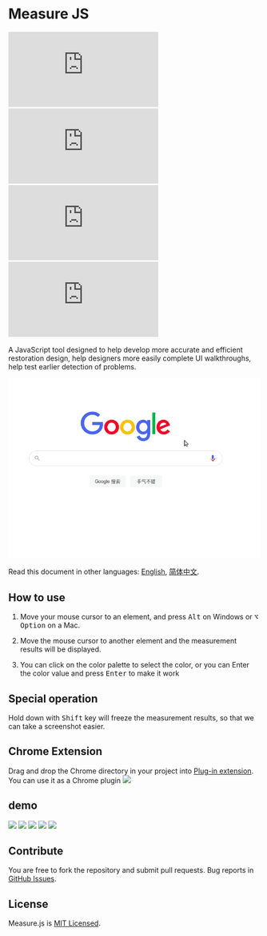 # Measure JS

![GitHub Stars](https://img.shields.io/github/stars/weijian-zhu/measure.js)
![Github Forks](https://img.shields.io/github/forks/weijian-zhu/measure.js)
![GitHub Open Issues](https://img.shields.io/github/issues/weijian-zhu/measure.js)
![License](https://img.shields.io/github/license/weijian-zhu/measure.js)

A JavaScript tool designed to help develop more accurate and efficient restoration design, help designers more easily complete UI walkthroughs, help test earlier detection of problems.

![](./assets/demo2.gif)

Read this document in other languages: [English](README.md), [简体中文](README.zh.md).

## How to use

1. Move your mouse cursor to an element, and press <kbd>Alt</kbd> on Windows or <kbd>⌥ Option</kbd> on a Mac.

2. Move the mouse cursor to another element and the measurement results will be displayed.

3. You can click on the color palette to select the color, or you can Enter the color value and press <kbd>Enter</kbd> to make it work

## Special operation

Hold down with <kbd>Shift</kbd> key will freeze the measurement results, so that we can take a screenshot easier.

## Chrome Extension

Drag and drop the Chrome directory in your project into [Plug-in extension](chrome://extensions/). You can use it as a Chrome plugin
![](./assets/install.png)

## demo

![](./assets/icon.png)
![](./assets/example4.png)
![](./assets/example1.png)
![](./assets/example2.png)
![](./assets/example3.png)

## Contribute

You are free to fork the repository and submit pull requests. Bug reports in [GitHub Issues](https://github.com/weijian-zhu/measure.js/issues).

## License

Measure.js is [MIT Licensed](LICENSE).
